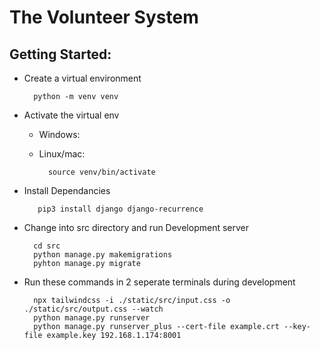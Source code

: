 # The Volunteer System



## Getting Started:

- Create a virtual environment


	    python -m venv venv


- Activate the virtual env

  

	- Windows:

  

	- Linux/mac:
		

		    source venv/bin/activate


  

- Install Dependancies

	     pip3 install django django-recurrence


  

- Change into src directory and run Development server


		cd src
        python manage.py makemigrations
        pyhton manage.py migrate


- Run these commands in 2 seperate terminals during development

		npx tailwindcss -i ./static/src/input.css -o ./static/src/output.css --watch
		python manage.py runserver
		python manage.py runserver_plus --cert-file example.crt --key-file example.key 192.168.1.174:8001

